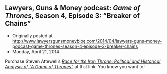 ## Lawyers, Guns &amp; Money podcast: <em>Game of Thrones</em>, Season 4, Episode 3: “Breaker of Chains”

 * Originally posted at http://www.lawyersgunsmoneyblog.com/2014/04/lawyers-guns-money-podcast-game-thrones-season-4-episode-3-breaker-chains
 * Monday, April 21, 2014

Purchase Steven Attewell’s [_Race for the Iron Throne: Political and Historical Analysis of “A Game of Thrones”_](http://www.amazon.com/gp/product/B00JIV2ZT6/ref=as\_li\_qf\_sp\_asin\_tl?ie=UTF8&camp=1789&creative=9325&creativeASIN=B00JIV2ZT6&linkCode=as2&tag=racfortheirot-20) at that link. You know you want to!